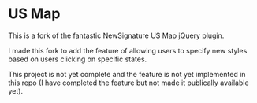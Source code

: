 # US Map #

This is a fork of the fantastic NewSignature US Map jQuery plugin. 

I made this fork to add the feature of allowing users to specify new styles based on users clicking on specific states.

This project is not yet complete and the feature is not yet implemented in this repo (I have completed the feature but not made it publically available yet).
